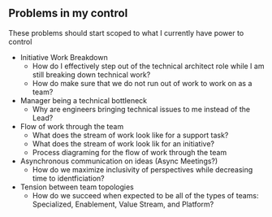 ## Problems in my control

These problems should start scoped to what I currently have power to control

- Initiative Work Breakdown
  + How do I effectively step out of the technical architect role while I am still breaking down technical work?
  + How do make sure that we do not run out of work to work on as a team?
- Manager being a technical bottleneck
  + Why are engineers bringing technical issues to me instead of the Lead?
- Flow of work through the team
  + What does the stream of work look like for a support task?
  + What does the stream of work look lik for an initiative?
  + Process diagraming for the flow of work through the team
- Asynchronous communication on ideas (Async Meetings?)
  + How do we maximize inclusivity of perspectives while decreasing time to identficiation?
- Tension between team topologies
  + How do we succeed when expected to be all of the types of teams: Specialized, Enablement, Value Stream, and
    Platform? 
